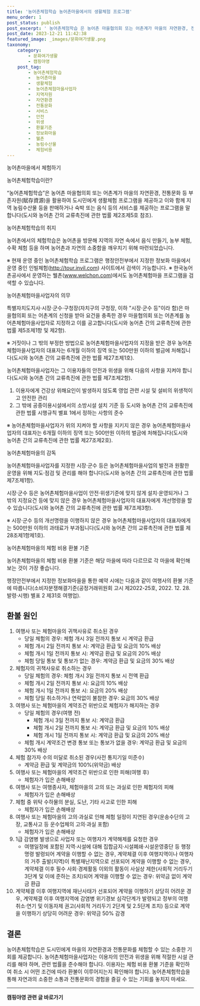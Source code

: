 ```yaml
---
title: '농어촌체험학습 농어촌마을에서의 생활체험 프로그램'
menu_order: 1
post_status: publish
post_excerpt: ' 농어촌체험학습 은 농어촌 마을협의회 또는 어촌계가 마을의 자연환경, 전통문화 등 부존자원 賦存資源 을 활용하여 도시민에게 생활체험 프로그램을 제공하고 이와 함께 지역 농림수산물 등을 판매하거나 숙박 또는 음식 등의 서비스를 제공하는 프로그램을 말합니다 도시와 농어촌 간의 교류촉진에 관한 법률 제2조제5호 참조 .'
post_date: 2023-12-21 11:42:38
featured_image: _images/문화여가생활.png
taxonomy:
    category:
        - 문화여가생활
        - 캠핑야영
    post_tag:
        - 농어촌체험학습
        -  농어촌마을
        -  생활체험
        -  농어촌체험마을사업자
        -  지역자원
        -  자연환경
        -  전통문화
        -  서비스
        -  안전
        -  위생
        -  환불기준
        -  정보화마을
        -  웰촌
        -  농림수산물
        -  체험비용
---
```



농어촌마을에서 체험하기

농어촌체험학습이란?

“농어촌체험학습”은 농어촌 마을협의회 또는 어촌계가 마을의 자연환경, 전통문화 등 부존자원(賦存資源)을 활용하여 도시민에게 생활체험 프로그램을 제공하고 이와 함께 지역 농림수산물 등을 판매하거나 숙박 또는 음식 등의 서비스를 제공하는 프로그램을 말합니다(도시와 농어촌 간의 교류촉진에 관한 법률 제2조제5호 참조).

농어촌체험학습의 취지

농어촌에서의 체험학습은 농어촌을 방문해 지역의 자연 속에서 음식 만들기, 농부 체험, 수확 체험 등을 하며 농어촌과 자연의 소중함을 깨우치기 위해 마련되었습니다.

※ 현재 운영 중인 농어촌체험학습 프로그램은 행정안전부에서 지정한 정보화 마을에서 운영 중인 인빌체험(http://tour.invil.com) 사이트에서 검색이 가능합니다.
※ 한국농어촌공사에서 운영하는 웰촌(www.welchon.com)에서도 농어촌체험마을 프로그램을 검색할 수 있습니다.

농어촌체험마을사업자의 의무

특별자치도지사·시장·군수·구청장(자치구의 구청장, 이하 "시장·군수 등"이라 함)은 마을협의회 또는 어촌계의 신청을 받아 요건을 충족한 경우 마을협의회 또는 어촌계를 농어촌체험마을사업자로 지정하고 이를 공고합니다(도시와 농어촌 간의 교류촉진에 관한 법률 제5조제1항 및 제2항).

※ 거짓이나 그 밖의 부정한 방법으로 농어촌체험마을사업자의 지정을 받은 경우 농어촌체험마을사업자의 대표자는 6개월 이하의 징역 또는 500만원 이하의 벌금에 처해집니다(도시와 농어촌 간의 교류촉진에 관한 법률 제27조제1호).

농어촌체험마을사업자는 그 이용자들의 안전과 위생을 위해 다음의 사항을 지켜야 합니다(도시와 농어촌 간의 교류촉진에 관한 법률 제7조제2항).

1. 이용자에게 건강상 위해요인이 발생하지 않도록 영업 관련 시설 및 설비의 위생적이고 안전한 관리
2. 그 밖에 공중이용시설에서의 소방시설 설치 기준 등 도시와 농어촌 간의 교류촉진에 관한 법률 시행규칙 별표 1에서 정하는 사항의 준수

※ 농어촌체험마을사업자가 위의 지켜야 할 사항을 지키지 않은 경우 농어촌체험마을사업자의 대표자는 6개월 이하의 징역 또는 500만원 이하의 벌금에 처해집니다(도시와 농어촌 간의 교류촉진에 관한 법률 제27조제2호).

농어촌체험마을의 감독

농어촌체험마을사업자를 지정한 시장·군수 등은 농어촌체험마을사업의 발전과 원활한 운영을 위해 지도·점검 및 관리를 해야 합니다(도시와 농어촌 간의 교류촉진에 관한 법률 제7조제1항).

시장·군수 등은 농어촌체험마을사업이 안전·위생기준에 맞지 않게 설치·운영되거나 그 밖의 지정요건 등에 맞지 않은 경우 농어촌체험마을사업자의 대표자에게 개선명령을 할 수 있습니다(도시와 농어촌 간의 교류촉진에 관한 법률 제7조제3항).

※ 시장·군수 등의 개선명령을 이행하지 않은 경우 농어촌체험마을사업자의 대표자에게는 500만원 이하의 과태료가 부과됩니다(도시와 농어촌 간의 교류촉진에 관한 법률 제28조제1항제1호).

농어촌체험마을의 체험 비용 환불 기준

농어촌체험마을의 체험 비용 환불 기준은 해당 마을에 따라 다르므로 각 마을에 확인해 보는 것이 가장 좋습니다.

행정안전부에서 지정한 정보화마을을 통한 예약 시에는 다음과 같이 여행사의 환불 기준에 따릅니다(소비자분쟁해결기준(공정거래위원회 고시 제2022-25호, 2022. 12. 28. 발령·시행) 별표 2 제31호 여행업).

## 환불 원인
1. 여행사 또는 체험마을의 귀책사유로 취소된 경우
    - 당일 체험의 경우: 체험 개시 3일 전까지 통보 시 계약금 환급
    - 체험 개시 2일 전까지 통보 시: 계약금 환급 및 요금의 10% 배상
    - 체험 개시 1일 전까지 통보 시: 계약금 환급 및 요금의 20% 배상
    - 체험 당일 통보 및 통보가 없는 경우: 계약금 환급 및 요금의 30% 배상
2. 체험자의 귀책사유로 취소하는 경우
    - 당일 체험의 경우: 체험 개시 3일 전까지 통보 시 전액 환급
    - 체험 개시 2일 전까지 통보 시: 요금의 10% 배상
    - 체험 개시 1일 전까지 통보 시: 요금의 20% 배상
    - 체험 당일 취소하거나 연락없이 불참한 경우: 요금의 30% 배상
3. 여행사 또는 체험마을의 계약조건 위반으로 체험자가 해지하는 경우
    - 당일 체험의 경우(여행 전)
        - 체험 개시 3일 전까지 통보 시: 계약금 환급
        - 체험 개시 2일 전까지 통보 시: 계약금 환급 및 요금의 10% 배상
        - 체험 개시 1일 전까지 통보 시: 계약금 환급 및 요금의 20% 배상
    - 체험 개시 계약조건 변경 통보 또는 통보가 없을 경우: 계약금 환급 및 요금의 30% 배상
4. 체험 참가자 수의 미달로 취소된 경우(사전 통지기일 미준수)
    - 계약금 환급 및 계약금의 100%(위약금) 배상
5. 여행사 또는 체험마을의 계약조건 위반으로 인한 피해(여행 후)
    - 체험자가 입은 손해배상
6. 여행사 또는 여행종사자, 체험마을의 고의 또는 과실로 인한 체험자의 피해
    - 체험자가 입은 손해배상
7. 체험 중 위탁 수하물의 분실, 도난, 기타 사고로 인한 피해
    - 체험자가 입은 손해배상
8. 여행사 또는 체험마을의 고의·과실로 인해 체험 일정이 지연된 경우(운송수단의 고장, 교통사고 등 운수업체의 고의·과실 포함)
    - 체험자가 입은 손해배상
9. 1급 감염병 발생으로 사업자 또는 여행자가 계약해제를 요청한 경우
    - 여행일정에 포함된 지역·시설에 대해 집합금지·시설폐쇄·시설운영중단 등 행정명령 발령되어 계약을 이행할 수 없는 경우, 계약체결 이후 여행지역이나 여행자의 거주 출발(지역)이 특별재난지역으로 선포되어 계약을 이행할 수 없는 경우, 계약체결 이후 필수 사회·경제활동 이외의 활동이 사실상 제한(사회적 거리두기 3단계 및 이에 준하는 조치)되어 계약을 이행할 수 없는 경우: 위약금 없이 계약금 환급
10. 계약체결 이후 여행지역에 재난사태가 선포되어 계약을 이행하기 상당히 어려운 경우, 계약체결 이후 여행지역에 감염병 위기경보 심각단계가 발령되고 정부의 여행 취소·연기 및 이동자제 권고(사회적 거리두기 2단계 및 2.5단계 조치) 등으로 계약을 이행하기 상당히 어려운 경우: 위약금 50% 감경

## 결론

농어촌체험학습은 도시민에게 마을의 자연환경과 전통문화를 체험할 수 있는 소중한 기회를 제공합니다. 농어촌체험마을사업자는 이용자의 안전과 위생을 위해 적절한 시설 관리를 해야 하며, 관련 법률을 준수해야 합니다. 이용자는 체험 비용 환불 기준을 확인하여 취소 시 어떤 조건에 따라 환불이 이루어지는지 확인해야 합니다. 농어촌체험학습을 통해 자연과의 소중한 소통과 전통문화의 경험을 즐길 수 있는 기회를 놓치지 마세요.
<!-- wp:separator -->
<hr class="wp-block-separator has-alpha-channel-opacity"/>
<!-- /wp:separator -->

<!-- wp:group {"backgroundColor":"base","layout":{"type":"constrained"}} -->
<div class="wp-block-group has-base-background-color has-background"><!-- wp:paragraph {"align":"center","fontSize":"medium"} -->
<p class="has-text-align-center has-large-font-size"><strong>캠핑야영 관련 글 바로가기</strong></p>
<!-- /wp:paragraph -->


<!-- wp:latest-posts
{"categories":[{"id":16146,"count":19,"description":"","link":"https://uknowlaw.com/category/%ec%ba%a0%ed%95%91%ec%95%bc%ec%98%81/","name":"캠핑야영","slug":"캠핑야영","taxonomy":"category","parent":0,"meta":[],"_links":{"self":[{"href":"https://uknowlaw.com/wp-json/wp/v2/categories/16146"}],"collection":[{"href":"https://uknowlaw.com/wp-json/wp/v2/categories"}],"about":[{"href":"https://uknowlaw.com/wp-json/wp/v2/taxonomies/category"}],"wp:post_type":[{"href":"https://uknowlaw.com/wp-json/wp/v2/posts?categories=16146"}],"curies":[{"name":"wp","href":"https://api.w.org/{rel}","templated":true}]}}],"postsToShow":100,"excerptLength":28,"postLayout":"grid","columns":2,"featuredImageAlign":"left","featuredImageSizeSlug":"large","fontSize":"small"} /--></div>
<!-- /wp:group -->